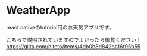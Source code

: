 # WeatherApp
react nativeのtutorial用のお天気アプリです。

こちらで説明されていますのでよかったら御覧ください！
https://qiita.com/hiteto/items/4db0b8d842ba16f95b55

